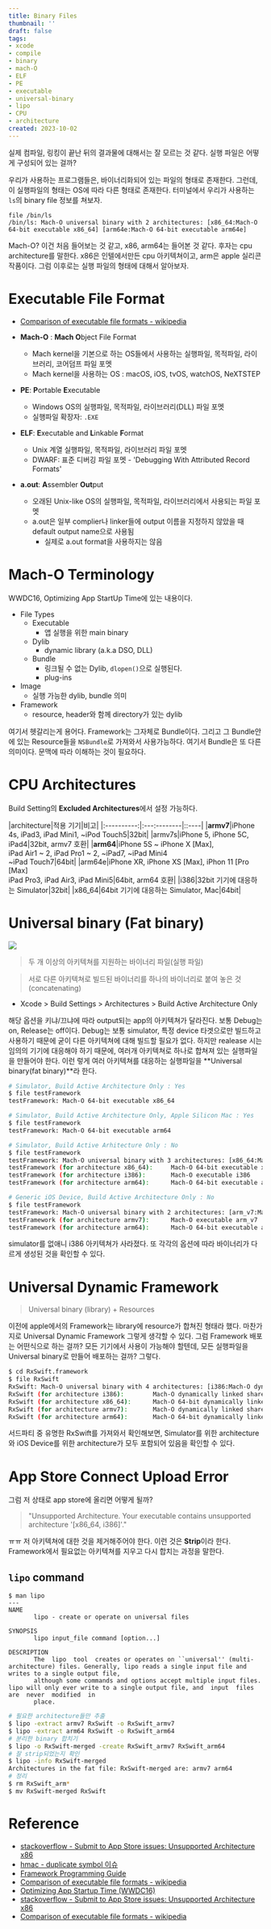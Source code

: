 ```yaml
---
title: Binary Files
thumbnail: ''
draft: false
tags:
- xcode
- compile
- binary
- mach-O
- ELF
- PE
- executable
- universal-binary
- lipo
- CPU
- architecture
created: 2023-10-02
---
```


실제 컴파일, 링킹이 끝난 뒤의 결과물에 대해서는 잘 모르는 것 같다. 실행 파일은 어떻게 구성되어 있는 걸까?

우리가 사용하는 프로그램들은, 바이너리화되어 있는 파일의 형태로 존재한다. 그런데, 이 실행파일의 형태는 OS에 따라 다른 형태로 존재한다. 터미널에서 우리가 사용하는 `ls`의 binary file 정보를 쳐보자.

````
file /bin/ls
/bin/ls: Mach-O universal binary with 2 architectures: [x86_64:Mach-O 64-bit executable x86_64] [arm64e:Mach-O 64-bit executable arm64e]
````

Mach-O? 이건 처음 들어보는 것 같고, x86, arm64는 들어본 것 같다. 후자는 cpu architecture를 말한다. x86은 인텔에서만든 cpu 아키텍쳐이고, arm은 apple 실리콘 작품이다. 그럼 이후로는 실행 파일의 형태에 대해서 알아보자.

# Executable File Format

* [Comparison of executable file formats - wikipedia](https://en.wikipedia.org/wiki/Comparison_of_executable_file_formats)

* **Mach-O** : **Mach O**bject File Format
  * Mach kernel을 기본으로 하는 OS들에서 사용하는 실행파일, 목적파일, 라이브러리, 코어덤프 파일 포멧
  * Mach kernel을 사용하는 OS :  macOS, iOS, tvOS, watchOS, NeXTSTEP
* **PE**: **P**ortable **E**xecutable
  * Windows OS의 실행파일, 목적파일, 라이브러리(DLL) 파일 포멧
  * 실행파일 확장자: `.EXE`
* **ELF**: **E**xecutable and **L**inkable **F**ormat
  * Unix 계열 실행파일, 목적파일, 라이브러리 파일 포멧
  * DWARF: 표준 디버깅 파일 포멧 - 'Debugging With Attributed Record Formats' 
* **a.out**: **A**ssembler **Out**put 
  * 오래된 Unix-like OS의 실행파일, 목적파일, 라이브러리에서 사용되는 파일 포멧
  * a.out은 일부 complier나 linker들에 output 이름을 지정하지 않았을 때 default output name으로 사용됨
    * 실제로 a.out format을 사용하지는 않음

# Mach-O Terminology

WWDC16, Optimizing App StartUp Time에 있는 내용이다.

* File Types
  * Executable
    * 앱 실행을 위한 main binary
  * Dylib
    * dynamic library (a.k.a DSO, DLL)
  * Bundle
    * 링크될 수 없는 Dylib, `dlopen()`으로 실행된다.
    * plug-ins
* Image
  * 실행 가능한 dylib, bundle 의미
* Framework
  * resource, header와 함께 directory가 있는 dylib

여기서 헷갈리는게 용어다. Framework는 그자체로 Bundle이다. 그리고 그 Bundle안에 있는 Resource들을 `NSBundle`로 가져와서 사용가능하다. 여기서 Bundle은 또 다른 의미이다. 문맥에 따라 이해하는 것이 필요하다.

# CPU Architectures

Build Setting의 **Excluded Architectures**에서 설정 가능하다.

|architecture|적용 기기|비고|
|:----------:|:---:--------|::----|
|**armv7**|iPhone 4s, iPad3, iPad Mini1, ~iPod Touch5|32bit|
|armv7s|iPhone 5, iPhone 5C, iPad4|32bit, armv7 호환|
|**arm64**|iPhone 5S ~ iPhone X \[Max\], <br />iPad Air1 ~ 2, iPad Pro1 ~ 2, ~iPad7, ~iPad Mini4<br />~iPad Touch7|64bit|
|arm64e|iPhone XR,  iPhone XS \[Max\], iPhon 11 \[Pro \[Max\]<br /> iPad Pro3, iPad Air3, iPad Mini5|64bit, arm64 호환|
|i386|32bit 기기에 대응하는 Simulator|32bit|
|x86_64|64bit 기기에 대응하는 Simulator, Mac|64bit|

# Universal binary (Fat binary)

![](https://user-images.githubusercontent.com/37871541/153685409-e02f06fc-b896-4bfd-a982-cccb7cb7811c.png)

 > 
 > 두 개 이상의 아키텍쳐를 지원하는 바이너리 파일(실행 파일)

 > 
 > 서로 다른 아키텍쳐로 빌드된 바이너리를 하나의 바이너리로 붙여 놓은 것 (concatenating)

* Xcode > Build Settings > Architectures > Build Active Architecture Only

해당 옵션을 키냐/끄냐에 따라 output되는 app의 아키텍쳐가 달라진다. 보통 Debug는 on, Release는 off이다. Debug는 보통 simulator, 특정 device 타겟으로만 빌드하고 사용하기 때문에 굳이 다른 아키텍쳐에 대해 빌드할 필요가 없다. 하지만 realease 시는 임의의 기기에 대응해야 하기 때문에, 여러개 아키텍쳐로 하나로 합쳐져 있는 실행파일을 만들어야 한다. 이런 렇게 여러 아키텍쳐를 대응하는 실행파일을 \*\*Universal binary(fat binary)\*\*라 한다.

````bash
# Simulator, Build Active Architecture Only : Yes 
$ file testFramework
testFramework: Mach-O 64-bit executable x86_64

# Simulator, Build Active Architecture Only, Apple Silicon Mac : Yes 
$ file testFramework
testFramework: Mach-O 64-bit executable arm64

# Simulator, Build Active Arhitecture Only : No
$ file testFramework
testFramework: Mach-O universal binary with 3 architectures: [x86_64:Mach-O 64-bit executable x86_64] [i386:Mach-O executable i386] [arm64:Mach-O 64-bit executable arm64]
testFramework (for architecture x86_64):     Mach-O 64-bit executable x86_64
testFramework (for architecture i386):       Mach-O executable i386
testFramework (for architecture arm64):      Mach-O 64-bit executable arm64

# Generic iOS Device, Build Active Architecture Only : No
$ file testFramework
testFramework: Mach-O universal binary with 2 architectures: [arm_v7:Mach-O executable arm_v7] [arm64:Mach-O 64-bit executable arm64]
testFramework (for architecture armv7):      Mach-O executable arm_v7
testFramework (for architecture arm64):      Mach-O 64-bit executable arm64
````

simulator를 없애니 i386 아키텍쳐가 사라졌다. 또 각각의 옵션에 따라 바이너리가 다르게 생성된 것을 확인할 수 있다.

# Universal Dynamic Framework

 > 
 > Universal binary (library) + Resources

이전에 apple에서의 Framework는 library에 resource가 합쳐진 형태라 했다. 마찬가지로 Universal Dynamic Framework 그렇게 생각할 수 있다. 그럼 Framework 배포는 어떤식으로 하는 걸까? 모든 기기에서 사용이 가능해야 할텐데, 모든 실행파일을 Universal binary로 만들어 배포하는 걸까? 그렇다.

````bash
$ cd RxSwift.framework
$ file RxSwift
RxSwift: Mach-O universal binary with 4 architectures: [i386:Mach-O dynamically linked shared library i386] [x86_64] [arm_v7] [arm64]
RxSwift (for architecture i386):        Mach-O dynamically linked shared library i386
RxSwift (for architecture x86_64):      Mach-O 64-bit dynamically linked shared library x86_64
RxSwift (for architecture armv7):       Mach-O dynamically linked shared library arm_v7
RxSwift (for architecture arm64):       Mach-O 64-bit dynamically linked shared library arm64
````

서드파티 중 유명한 RxSwift를 가져와서 확인해보면, Simulator를 위한 architecture와 iOS Device를 위한 architecture가 모두 포함되어 있음을 확인할 수 있다.

# App Store Connect Upload Error

그럼 저 상태로 app store에 올리면 어떻게 될까?

 > 
 > "Unsupported Architecture. Your executable contains unsupported architecture '\[x86_64, i386\]'." 

ㅠㅠ 저 아키텍쳐에 대한 것을 제거해주어야 한다. 이런 것은 **Strip**이라 한다. Framework에서 필요없는 아키텍쳐를 지우고 다시 합치는 과정을 말한다.

## `lipo` command

````
$ man lipo
---
NAME
       lipo - create or operate on universal files

SYNOPSIS
       lipo input_file command [option...]

DESCRIPTION
       The  lipo  tool  creates or operates on ``universal'' (multi-architecture) files. Generally, lipo reads a single input file and writes to a single output file,
       although some commands and options accept multiple input files.  lipo will only ever write to a single output file, and  input  files  are  never  modified  in
       place.
````

````bash
# 필요한 architecture들만 추출
$ lipo -extract armv7 RxSwift -o RxSwift_armv7
$ lipo -extract arm64 RxSwift -o RxSwift_arm64
# 분리한 binary 합치기
$ lipo -o RxSwift-merged -create RxSwift_armv7 RxSwift_arm64
# 잘 strip되었는지 확인
$ lipo -info RxSwift-merged
Architectures in the fat file: RxSwift-merged are: armv7 arm64
# 정리
$ rm RxSwift_arm* 
$ mv RxSwift-merged RxSwift
````

# Reference

* [stackoverflow - Submit to App Store issues: Unsupported Architecture x86](https://stackoverflow.com/questions/30547283/submit-to-app-store-issues-unsupported-architecture-x86)
* [hmac - duplicate symbol 이슈](https://oss.navercorp.com/api-gateway/api-gateway-hmac/issues/29)
* [Framework Programming Guide](https://developer.apple.com/library/archive/documentation/MacOSX/Conceptual/BPFrameworks/Frameworks.html)
* [Comparison of executable file formats - wikipedia](https://en.wikipedia.org/wiki/Comparison_of_executable_file_formats)
* [Optimizing App Startup Time (WWDC16)](https://developer.apple.com/videos/play/wwdc2016/406/)
* [stackoverflow - Submit to App Store issues: Unsupported Architecture x86](https://stackoverflow.com/questions/30547283/submit-to-app-store-issues-unsupported-architecture-x86)
* [Comparison of executable file formats - wikipedia](https://en.wikipedia.org/wiki/Comparison_of_executable_file_formats)
